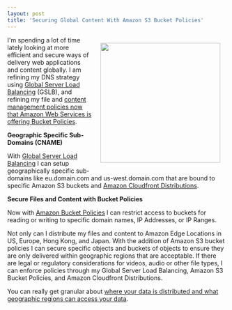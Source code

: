 ```yaml
---
layout: post
title: 'Securing Global Content With Amazon S3 Bucket Policies'
---
```

<img class="alignnone" style="padding: 15px;" title="Secure Global Content Delivery" src="http://kinlane-productions.s3.amazonaws.com/cloud-computing/global-digital_delivery.jpg" alt="" width="275" align="right" />I'm spending a lot of time lately looking at more efficient and secure ways of delivery web applications and content globally. I am refining my DNS strategy using <a href="http://www.kinlane.com/2010/07/cloud-balancing-with-global-server-load-balancer-gslb/">Global Server Load Balancing</a> (GSLB), and refining my file and <a href="http://www.kinlane.com/2010/07/amazon-web-services-releases-more-granular-access-policies-for-amazon-s3-buckets/">content management policies now that Amazon Web Services is offering Bucket Policies</a>.<p></p>
<strong>Geographic Specific Sub-Domains (CNAME)</strong><p></p>
With <a href="http://www.kinlane.com/category/global-server-load-balancing/">Global Server Load Balancing</a> I can setup geographically specific sub-domains like eu.domain.com and us-west.domain.com that are bound to specific Amazon S3 buckets and <a href="http://www.kinlane.com/category/amazon/amazon-cloudfront/">Amazon Cloudfront Distributions</a>.<p></p>
<strong>Secure Files and Content with Bucket Policies</strong><p></p>
Now with <a href="http://www.kinlane.com/2010/07/amazon-web-services-releases-more-granular-access-policies-for-amazon-s3-buckets/">Amazon Bucket Policies</a> I can restrict access to buckets for reading or writing to specific domain names, IP Addresses, or IP Ranges.<p></p>
Not only can I distribute my files and content to Amazon Edge Locations in US, Europe, Hong Kong, and Japan. With the addition of Amazon S3 bucket policies I can secure specific objects and buckets of objects to ensure they are only delivered within geographic regions that are acceptable. If there are legal or regulatory considerations for videos, audio or other file types, I can enforce policies through my Global Server Load Balancing, Amazon S3 Bucket Policies, and Amazon Cloudfront Distributions.<p></p>
You can really get granular about <a href="http://www.kinlane.com/2010/06/do-you-know-where-your-data-is-in-the-cloud/">where your data is distributed and what geographic regions can access your data</a>.